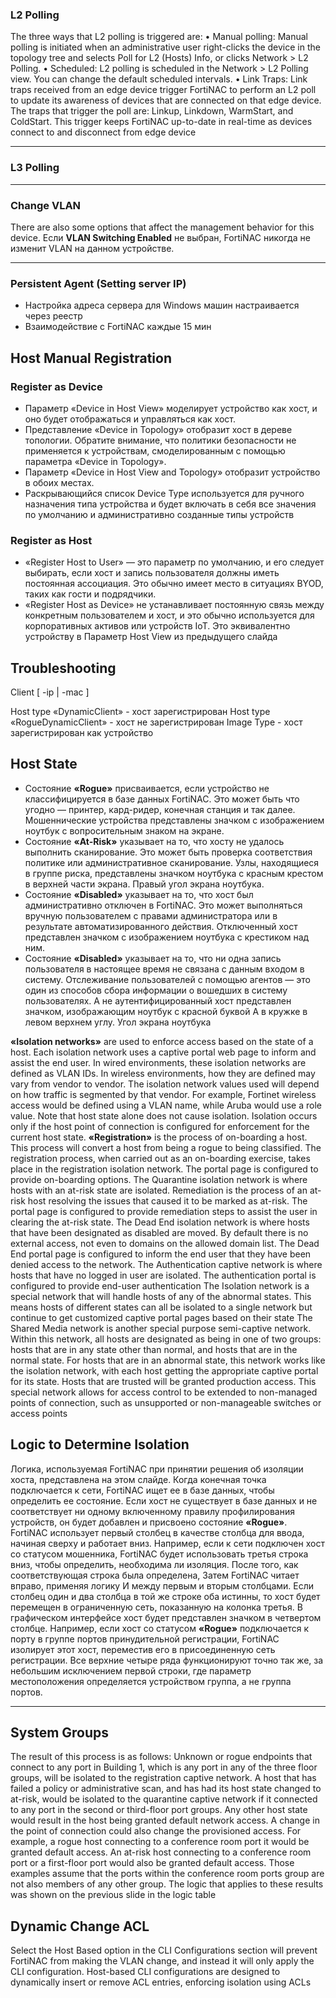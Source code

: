 ### L2 Polling
The three ways that L2 polling is triggered are:
• Manual polling: Manual polling is initiated when an administrative user right-clicks the device in the
topology tree and selects Poll for L2 (Hosts) Info, or clicks Network > L2 Polling.
• Scheduled: L2 polling is scheduled in the Network > L2 Polling view. You can change the default
scheduled intervals.
• Link Traps: Link traps received from an edge device trigger FortiNAC to perform an L2 poll to update its
awareness of devices that are connected on that edge device. The traps that trigger the poll are: Linkup,
Linkdown, WarmStart, and ColdStart. This trigger keeps FortiNAC up-to-date in real-time as devices
connect to and disconnect from edge device

***

### L3 Polling

***


### Change VLAN 
There are also some options that affect the management behavior for this device. Если **VLAN Switching Enabled**
не выбран, FortiNAC никогда не изменит VLAN на данном устройстве.

***

### Persistent Agent (Setting server IP)
* Настройка адреса сервера для Windows машин настраивается через реестр
* Взаимодействие с FortiNAC каждые 15 мин

## Host Manual Registration

### Register as Device
* Параметр «Device in Host View» моделирует устройство как хост, и оно будет отображаться и управляться как хост.
* Представление «Device in Topology» отобразит хост в дереве топологии. Обратите внимание, что политики безопасности не
применяется к устройствам, смоделированным с помощью параметра «Device in Topology».
* Параметр «Device in Host View and Topology» отобразит устройство в обоих местах.
* Раскрывающийся список Device Type используется для ручного назначения типа устройства и будет включать в себя все значения по умолчанию и
административно созданные типы устройств

### Register as Host

* «Register Host to User» — это параметр по умолчанию, и его следует выбирать, если хост и запись пользователя должны иметь
постоянная ассоциация. Это обычно имеет место в ситуациях BYOD, таких как гости и подрядчики.
* «Register Host as Device» не устанавливает постоянную связь между конкретным пользователем и
хост, и это обычно используется для корпоративных активов или устройств IoT. Это эквивалентно устройству в
Параметр Host View из предыдущего слайда

## Troubleshooting

Client [ -ip | -mac ]

Host type «DynamicClient» - хост зарегистрирован 
Host type «RogueDynamicClient» - хост не зарегистрирован 
Image Type - хост зарегистрирован как устройство

## Host State

* Состояние **«Rogue»** присваивается, если устройство не классифицируется в базе данных FortiNAC. Это может быть что угодно — принтер, кард-ридер, конечная станция и так далее. Мошеннические устройства представлены значком с изображением ноутбук с вопросительным знаком на экране.
* Состояние **«At-Risk»** указывает на то, что хосту не удалось выполнить сканирование. Это может быть проверка соответствия политике или административное сканирование. Узлы, находящиеся в группе риска, представлены значком ноутбука с красным крестом в верхней части экрана. Правый угол экрана ноутбука.
* Состояние **«Disabled»** указывает на то, что хост был административно отключен в FortiNAC. Это может выполняться вручную пользователем с правами администратора или в результате автоматизированного действия. Отключенный хост представлен значком с изображением ноутбука с крестиком над ним.
* Состояние **«Disabled»**  указывает на то, что ни одна запись пользователя в настоящее время не связана с данным входом в систему. Отслеживание пользователей с помощью агентов — это один из способов сбора информации о вошедших в систему пользователях. А не
аутентифицированный хост представлен значком, изображающим ноутбук с красной буквой А в кружке в левом верхнем углу. Угол экрана ноутбука

**«Isolation networks»** are used to enforce access based on the state of a host. Each isolation network uses a
captive portal web page to inform and assist the end user. In wired environments, these isolation networks are
defined as VLAN IDs. In wireless environments, how they are defined may vary from vendor to vendor. The
isolation network values used will depend on how traffic is segmented by that vendor. For example, Fortinet
wireless access would be defined using a VLAN name, while Aruba would use a role value. Note that host
state alone does not cause isolation. Isolation occurs only if the host point of connection is configured for
enforcement for the current host state.
**«Registration»** is the process of on-boarding a host. This process will convert a host from being a rogue to being
classified. The registration process, when carried out as an on-boarding exercise, takes place in the
registration isolation network. The portal page is configured to provide on-boarding options.
The Quarantine isolation network is where hosts with an at-risk state are isolated. Remediation is the process
of an at-risk host resolving the issues that caused it to be marked as at-risk. The portal page is configured to
provide remediation steps to assist the user in clearing the at-risk state.
The Dead End isolation network is where hosts that have been designated as disabled are moved. By default
there is no external access, not even to domains on the allowed domain list. The Dead End portal page is
configured to inform the end user that they have been denied access to the network.
The Authentication captive network is where hosts that have no logged in user are isolated. The
authentication portal is configured to provide end-user authentication
The Isolation network is a special network that will handle hosts of any of the abnormal states. This means
hosts of different states can all be isolated to a single network but continue to get customized captive portal
pages based on their state
The Shared Media network is another special purpose semi-captive network. Within this network, all hosts are
designated as being in one of two groups: hosts that are in any state other than normal, and hosts that are in
the normal state. For hosts that are in an abnormal state, this network works like the isolation network, with
each host getting the appropriate captive portal for its state. Hosts that are trusted will be granted production
access. This special network allows for access control to be extended to non-managed points of connection,
such as unsupported or non-manageable switches or access points

## Logic to Determine Isolation


Логика, используемая FortiNAC при принятии решения об изоляции хоста, представлена ​​на этом слайде. Когда конечная точка подключается к сети, FortiNAC ищет ее в базе данных, чтобы определить ее состояние. Если хост не существует в базе данных и не соответствует ни одному включенному правилу профилирования устройств, он будет добавлен
и присвоено состояние **«Rogue»**. FortiNAC использует первый столбец в качестве столбца для ввода, начиная сверху и работает вниз. Например, если к сети подключен хост со статусом мошенника, FortiNAC будет использовать третья строка вниз, чтобы определить, необходима ли изоляция. После того, как соответствующая строка была определена,
Затем FortiNAC читает вправо, применяя логику И между первым и вторым столбцами. Если столбец один и два столбца в той же строке оба истинны, то хост будет перемещен в ограниченную сеть, показанную на колонка третья. В графическом интерфейсе хост будет представлен значком в четвертом столбце.
Например, если хост со статусом **«Rogue»** подключается к порту в группе портов принудительной регистрации, FortiNAC изолирует этот хост, переместив его в присоединенную сеть регистрации. Все верхние четыре ряда функционируют точно так же, за небольшим исключением первой строки, где параметр местоположения определяется устройством
группа, а не группа портов.

***

## System Groups

The result of this process is as follows:
Unknown or rogue endpoints that connect to any port in Building 1, which is any port in any of the three floor
groups, will be isolated to the registration captive network. A host that has failed a policy or administrative
scan, and has had its host state changed to at-risk, would be isolated to the quarantine captive network if it
connected to any port in the second or third-floor port groups. Any other host state would result in the host
being granted default network access. A change in the point of connection could also change the provisioned
access. For example, a rogue host connecting to a conference room port it would be granted default access.
An at-risk host connecting to a conference room port or a first-floor port would also be granted default access.
Those examples assume that the ports within the conference room ports group are not also members of any
other group. The logic that applies to these results was shown on the previous slide in the logic table


## Dynamic Change ACL
Select the Host Based option in the CLI Configurations section will prevent FortiNAC from making the
VLAN change, and instead it will only apply the CLI configuration. Host-based CLI configurations are designed
to dynamically insert or remove ACL entries, enforcing isolation using ACLs

